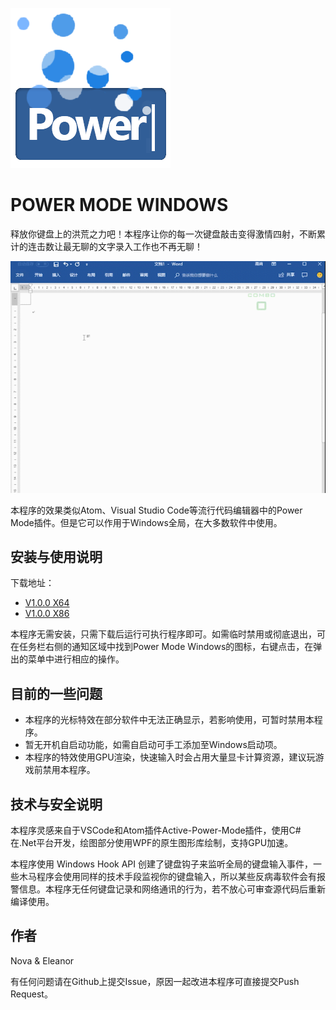 ![LOGO](https://github.com/Elenovar/PowerModeWindows/raw/master/images/logo.png)

# POWER MODE WINDOWS

释放你键盘上的洪荒之力吧！本程序让你的每一次键盘敲击变得激情四射，不断累计的连击数让最无聊的文字录入工作也不再无聊！

![Preview](https://github.com/Elenovar/PowerModeWindows/raw/master/images/preview.gif)

本程序的效果类似Atom、Visual Studio Code等流行代码编辑器中的Power Mode插件。但是它可以作用于Windows全局，在大多数软件中使用。

## 安装与使用说明

下载地址：

- [V1.0.0 X64](https://github.com/Elenovar/PowerModeWindows/releases/download/v1.0.0/PowerModeWindows_1.0.0_x64_portable.zip)
- [V1.0.0 X86](https://github.com/Elenovar/PowerModeWindows/releases/download/v1.0.0/PowerModeWindows_1.0.0_x86_portable.zip)

本程序无需安装，只需下载后运行可执行程序即可。如需临时禁用或彻底退出，可在任务栏右侧的通知区域中找到Power Mode Windows的图标，右键点击，在弹出的菜单中进行相应的操作。

## 目前的一些问题

- 本程序的光标特效在部分软件中无法正确显示，若影响使用，可暂时禁用本程序。
- 暂无开机自启动功能，如需自启动可手工添加至Windows启动项。
- 本程序的特效使用GPU渲染，快速输入时会占用大量显卡计算资源，建议玩游戏前禁用本程序。

## 技术与安全说明

本程序灵感来自于VSCode和Atom插件Active-Power-Mode插件，使用C#在.Net平台开发，绘图部分使用WPF的原生图形库绘制，支持GPU加速。

本程序使用 Windows Hook API 创建了键盘钩子来监听全局的键盘输入事件，一些木马程序会使用同样的技术手段监视你的键盘输入，所以某些反病毒软件会有报警信息。本程序无任何键盘记录和网络通讯的行为，若不放心可审查源代码后重新编译使用。

## 作者

Nova & Eleanor

有任何问题请在Github上提交Issue，原因一起改进本程序可直接提交Push Request。